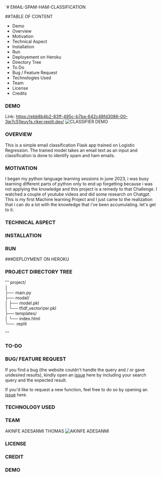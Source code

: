 `# EMAIL-SPAM-HAM-CLASSIFICATION

##TABLE OF CONTENT
* Demo
* Overview
* Motivation
* Technical Aspect
* Installation
* Run
* Deployement on Heroku
* Directory Tree
* To Do
* Bug / Feature Request
* Technologies Used
* Team
* License
* Credits

### DEMO
Link: https://ebb8b4b2-83ff-495c-b7ba-642c48fd3086-00-3je7c51leuy1s.riker.replit.dev/
![CLASSIFIER DEMO](https://github.com/user-attachments/assets/e8d67dfe-554b-40d2-a6d8-7ec8f2ec122e)

###  OVERVIEW
This is a simple email classification Flask app trained on Logistic Regression. The trained model takes an email text as an input and classification is done to identify spam and ham emails. 

### MOTIVATION
I began my python language learning sessions in june 2023, i was busy learning different parts of python only to end up forgetting because i was not applying the knowledge and this project is a remedy to that Challenge. I watched a couple of youtube videos and did some research on Chatgpt.  This is my first Machine learning Project and I just came to the realization that i can do a lot with the knowledge that i've been accumulating. let's get to it.  

### TECHNICAL ASPECT


### INSTALLATION
### RUN
###DEPLOYMENT ON HEROKU
### PROJECT DIRECTORY TREE 
'''
project/  
│  
├── main.py           
├── model/  
│     ├── model.pkl  
│     └── tfidf_vectorizer.pkl  
├── templates/  
│     └── index.html  
└── .replit  

'''
### TO-DO  
### BUG/ FEATURE REQUEST  
If you find a bug (the website couldn't handle the query and / or gave undesired results), kindly open an [issue](https://github.com/pizzyander/EMAIL-SPAM-HAM-CLASSIFICATION/issues) here by including your search query and the expected result.  

If you'd like to request a new function, feel free to do so by opening an [issue](https://github.com/pizzyander/EMAIL-SPAM-HAM-CLASSIFICATION/issues) here.  

### TECHNOLOGY USED
### TEAM
AKINFE ADESANMI THOMAS
![AKINFE ADESANMI](https://github.com/user-attachments/assets/92f1721e-ab4c-428b-8b7d-48ffef1cea4b)

### LICENSE
### CREDIT

### DEMO
